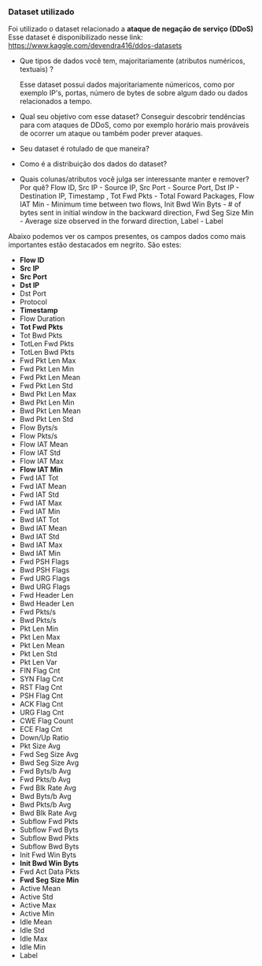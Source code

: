 ### Dataset utilizado

Foi utilizado o dataset relacionado a **ataque de negação de serviço (DDoS)**
Esse dataset é disponibilizado nesse link: https://www.kaggle.com/devendra416/ddos-datasets



- Que tipos de dados você tem, majoritariamente (atributos numéricos, textuais) ?

  Esse dataset possui dados majoritariamente númericos, como por exemplo IP's, portas, número de bytes de sobre algum dado ou dados relacionados a tempo.

- Qual seu objetivo com esse dataset?
  Conseguir descobrir tendências para com ataques de DDoS, como por exemplo horário mais prováveis de ocorrer um ataque ou também poder prever ataques.

  

- Seu dataset é rotulado de que maneira?
  

  

- Como é a distribuição dos dados do dataset?
  



- Quais colunas/atributos você julga ser interessante manter e remover? Por quê?
  Flow ID,
  Src IP - Source IP,
  Src Port - Source Port,
  Dst IP - Destination IP,
  Timestamp ,
  Tot Fwd Pkts - Total Foward Packages,
  Flow IAT Min - Minimum time between two flows,
  Init Bwd Win Byts - # of bytes sent in initial window in the backward direction,
  Fwd Seg Size Min - Average size observed in the forward direction,
  Label - Label



Abaixo podemos ver os campos presentes, os campos dados como mais importantes estão destacados em negrito. São estes:

- **Flow ID**
- **Src IP**
- **Src Port**
- **Dst IP**
- Dst Port
- Protocol
- **Timestamp**
- Flow Duration
- **Tot Fwd Pkts**
- Tot Bwd Pkts
- TotLen Fwd Pkts
- TotLen Bwd Pkts
- Fwd Pkt Len Max
- Fwd Pkt Len Min
- Fwd Pkt Len Mean
- Fwd Pkt Len Std
- Bwd Pkt Len Max
- Bwd Pkt Len Min
- Bwd Pkt Len Mean
- Bwd Pkt Len Std
- Flow Byts/s
- Flow Pkts/s
- Flow IAT Mean
- Flow IAT Std
- Flow IAT Max
- **Flow IAT Min**
- Fwd IAT Tot
- Fwd IAT Mean
- Fwd IAT Std
- Fwd IAT Max
- Fwd IAT Min
- Bwd IAT Tot
- Bwd IAT Mean
- Bwd IAT Std
- Bwd IAT Max
- Bwd IAT Min
- Fwd PSH Flags
- Bwd PSH Flags
- Fwd URG Flags
- Bwd URG Flags
- Fwd Header Len
- Bwd Header Len
- Fwd Pkts/s
- Bwd Pkts/s
- Pkt Len Min
- Pkt Len Max
- Pkt Len Mean
- Pkt Len Std
- Pkt Len Var
- FIN Flag Cnt
- SYN Flag Cnt
- RST Flag Cnt
- PSH Flag Cnt
- ACK Flag Cnt
- URG Flag Cnt
- CWE Flag Count
- ECE Flag Cnt
- Down/Up Ratio
- Pkt Size Avg
- Fwd Seg Size Avg
- Bwd Seg Size Avg
- Fwd Byts/b Avg
- Fwd Pkts/b Avg
- Fwd Blk Rate Avg
- Bwd Byts/b Avg
- Bwd Pkts/b Avg
- Bwd Blk Rate Avg
- Subflow Fwd Pkts
- Subflow Fwd Byts
- Subflow Bwd Pkts
- Subflow Bwd Byts
- Init Fwd Win Byts
- **Init Bwd Win Byts**
- Fwd Act Data Pkts
- **Fwd Seg Size Min**
- Active Mean
- Active Std
- Active Max
- Active Min
- Idle Mean
- Idle Std
- Idle Max
- Idle Min
- Label